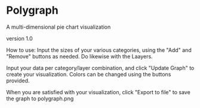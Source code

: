 # Polygraph
A multi-dimensional pie chart visualization

version 1.0

How to use:
Input the sizes of your various categories, using the "Add" and "Remove" buttons as needed. Do likewise with the Laayers.

Input your data per category/layer combination, and click "Update Graph" to create your visualization. Colors can be changed using the buttons provided.

When you are satisfied with your visualization, click "Export to file" to save the graph to polygraph.png
